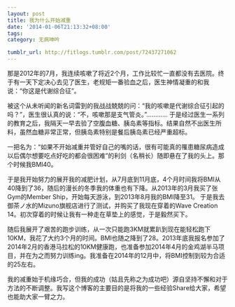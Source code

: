 ```yaml
---
layout: post
title: 我为什么开始减重
date: '2014-01-06T21:13:32+08:00'
tags: 
category: 无病呻吟

tumblr_url: http://fitlogs.tumblr.com/post/72437271062
---
```


那是2012年的7月，我连续咳嗽了将近2个月，工作比较忙一直都没有去医院。终于有一天下定决心去见了医生，老规矩一番验血之后，医生神情凝重的和我说：“你这是代谢综合征”。

被这个从未听闻的新名词雷到的我战战兢兢的问：“我的咳嗽是代谢综合征引起的吗？”，医生很认真的说：“不，咳嗽那是支气管炎。”…………
于是经过医生一系列的教育之后，我隔天一早去验了空腹血糖、胰岛素等指标。结果自然不出医生所料，虽然血糖非常正常，但胰岛素特别是餐后胰岛素已经严重超标。

一把名为：“如果不开始减重并管好自己的嘴的话，很有可能真的罹患糖尿病造成以后偶尔想要吃点好吃的都会很困难”的利剑（名稍长）随即悬在了我的头上。那个时候我BMI40。

于是我开始努力的展开我的减肥计划，从7月底到11月底，4个月时间我将BMI从40降到了36，随后的漫长的冬季我的体重也有下降。从2013年的3月我买了张Gym的Member Ship，开始每天游泳，到2013年8月我的BMI降至31。
于是我去御茶ノ水的Mizuno旗舰店进行了测试，并购买了我现在穿着的Wave Creation 14。初次穿着的时候让我有一种走在草垫上的感觉，于是毅然买下。

随后我展开了艰苦的跑步训练，从一次只能跑3KM就累趴到现在能轻松跑下10KM，我花了大约3个月的时间。BMI也随之降到了28。2013年底我报名参加了2014年2月的香港马拉松的10KM健康跑，也准备参加2014年4月的金鸡湖半马项目，并在为之而努力训练ing。我准备在2014年的12月中，将BMI控制到较为合适的25左右。

我的减重始于机缘巧合，但我的成功（姑且先称之为成功吧）源自坚持不懈和对于方法的不断调整。我写这个博客的主要目的是将我的一些经验Share给大家，希望也能助大家一臂之力。
